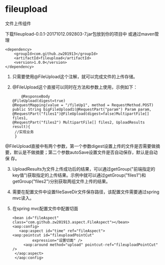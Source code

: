 # fileupload
文件上传组件

下载fileupload-0.0.1-20171012.092803-7.jar包放到你的项目中
或通过maven管理



    <dependency>
        <groupId>com.github.zw201913</groupId>
        <artifactId>fileupload</artifactId>
        <version>1.0.0</version>
    </dependency>



1. 只需要使用@FileUpload这个注解，就可以完成文件的上传存储。
2. @FileUpload这个直接可以同时在方法和参数上使用，示例如下：

           @ResponseBody
	   @FileUpload(digest=true)
	   @RequestMapping(value = "/fileUp1", method = RequestMethod.POST)
	   public String bigFileUpload1(@RequestPart("param") Param param,
	   @RequestPart("files1")@FileUpload(digest=false)MultipartFile[] files1,  
	   @RequestPart("files2") MultipartFile[] files2, UploadResults result){
		//实现业务
		}
      
 @FileUpload直接中有两个参数，第一个参数digest设置上传的文件是否需要做摘要，默认是不做摘要；第二个参数autoSave设置文件是否自动保存，默认是自动保 存。
 
 
3. UploadResults为文件上传成功后的结果，可以通过getGroup("前端指定的key值")获取指定的上传结果。示例中就可以通过getGroup("files1")和getGroup("files2")分别获取两组文件上传的结果。


4. 需要在配置文件中设置fileSaveDir文件保存路径，该配置文件需要通过spring mvc读入。

5. 在spring mvc配置文件中配置切面


       <bean id="fileAspect" class="com.github.zw201913.aspect.FileAspect"></bean>
       <aop:config>
          <aop:aspect id="time" ref="fileAspect">
	   <aop:pointcut id="fileuploadPointCut"
				expression="设置切面" />
			<aop:around method="upload" pointcut-ref="fileuploadPointCut" />
        </aop:aspect>
        </aop:config>
	



